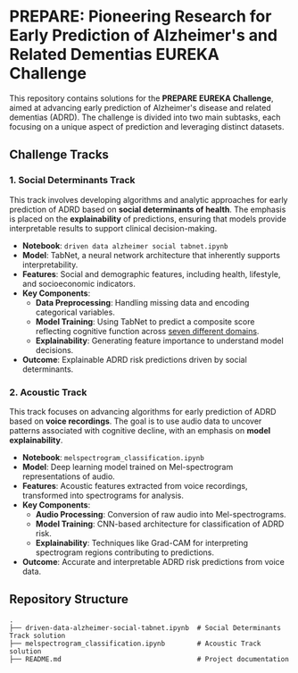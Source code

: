 # PREPARE: Pioneering Research for Early Prediction of Alzheimer's and Related Dementias EUREKA Challenge

This repository contains solutions for the **PREPARE EUREKA Challenge**, aimed at advancing early prediction of Alzheimer's disease and related dementias (ADRD). The challenge is divided into two main subtasks, each focusing on a unique aspect of prediction and leveraging distinct datasets.

## Challenge Tracks

### 1. Social Determinants Track
This track involves developing algorithms and analytic approaches for early prediction of ADRD based on **social determinants of health**. The emphasis is placed on the **explainability** of predictions, ensuring that models provide interpretable results to support clinical decision-making.

- **Notebook**: `driven data alzheimer social tabnet.ipynb`
- **Model**: TabNet, a neural network architecture that inherently supports interpretability.
- **Features**: Social and demographic features, including health, lifestyle, and socioeconomic indicators.
- **Key Components**:
  - **Data Preprocessing**: Handling missing data and encoding categorical variables.
  - **Model Training**: Using TabNet to predict a composite score reflecting cognitive function across [seven different domains](https://www.drivendata.org/competitions/300/competition-nih-alzheimers-sdoh-2/page/930/#cognitive-domains).
  - **Explainability**: Generating feature importance to understand model decisions.
- **Outcome**: Explainable ADRD risk predictions driven by social determinants.

### 2. Acoustic Track
This track focuses on advancing algorithms for early prediction of ADRD based on **voice recordings**. The goal is to use audio data to uncover patterns associated with cognitive decline, with an emphasis on **model explainability**.

- **Notebook**: `melspectrogram_classification.ipynb`
- **Model**: Deep learning model trained on Mel-spectrogram representations of audio.
- **Features**: Acoustic features extracted from voice recordings, transformed into spectrograms for analysis.
- **Key Components**:
  - **Audio Processing**: Conversion of raw audio into Mel-spectrograms.
  - **Model Training**: CNN-based architecture for classification of ADRD risk.
  - **Explainability**: Techniques like Grad-CAM for interpreting spectrogram regions contributing to predictions.
- **Outcome**: Accurate and interpretable ADRD risk predictions from voice data.

## Repository Structure
```plaintext
.
├── driven-data-alzheimer-social-tabnet.ipynb  # Social Determinants Track solution
├── melspectrogram_classification.ipynb        # Acoustic Track solution
├── README.md                                  # Project documentation
